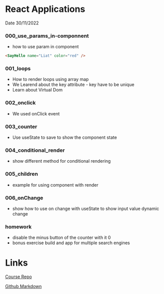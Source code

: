 # React Applications

Date 30/11/2022

### 000_use_params_in-componnent

- how to use param in component

```html
<SayHello name="Liat" color="red" />
```

### 001_loops

- How to render loops using array map
- We Learend about the key attribute - key have to be unique
- Learn about Virtual Dom

### 002_onclick

- We used onClick event

### 003_counter

- Use useState to save to show the component state

### 004_conditional_render

- show different method for conditional rendering

### 005_children

- example for using component with render

### 006_onChange

- show how to use on change with useState to show input value dynamic change

### homework

- disable the minus button of the counter with it 0
- bonus exercise build and app for multiple search engines

# Links

[Course Repo](https://github.com/bk-software/hu-react-redux)

[Github Markdown](https://docs.github.com/en/get-started/writing-on-github/getting-started-with-writing-and-formatting-on-github/basic-writing-and-formatting-syntax)
